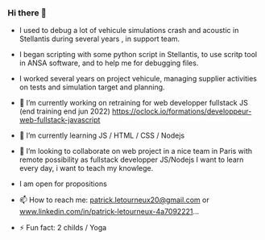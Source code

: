 ### Hi there 👋

<!--
**patrickletourneux/patrickletourneux** is a ✨ _special_ ✨ repository because its `README.md` (this file) appears on your GitHub profile.
- 🤔 I’m looking for help with ...
- 💬 Ask me about ...
- 😄 Pronouns: ...
Here are some ideas to get you started:
-->

- I used to debug a lot of vehicule simulations crash and acoustic in Stellantis during several years , in support team.
- I began scripting with some python script in Stellantis, to use scritp tool in ANSA software, and to help me for debugging files.
- I worked several years on project vehicule, managing supplier activities on tests and simulation target and planning.

- 🔭 I’m currently working on retraining for web developper fullstack JS  (end training end jun 2022)
      https://oclock.io/formations/developpeur-web-fullstack-javascript
- 🌱 I’m currently learning JS / HTML / CSS / Nodejs
- 👯 I’m looking to collaborate on web project in a nice team in Paris with remote possibility as fullstack developper JS/Nodejs
I want to learn every day, i want to teach my knowlege.

-  I am open for propositions 
      
- 📫 How to reach me: patrick.letourneux20@gmail.com  or www.linkedin.com/in/patrick-letourneux-4a7092221...

- ⚡ Fun fact: 2 childs / Yoga 

